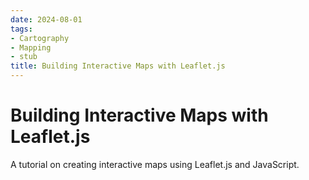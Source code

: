 ```yaml
---
date: 2024-08-01
tags:
- Cartography
- Mapping
- stub
title: Building Interactive Maps with Leaflet.js
---
```


# Building Interactive Maps with Leaflet.js

A tutorial on creating interactive maps using Leaflet.js and JavaScript.

